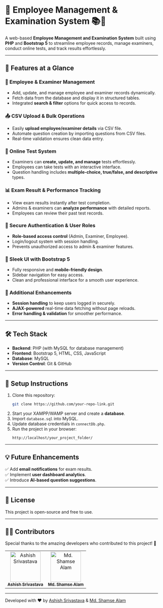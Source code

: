 # 📌 Employee Management & Examination System 📚💼  

A web-based **Employee Management and Examination System** built using **PHP** and **Bootstrap 5** to streamline employee records, manage examiners, conduct online tests, and track results effortlessly.  

---

## 🌟 Features at a Glance  

### 👥 Employee & Examiner Management  
- Add, update, and manage employee and examiner records dynamically.  
- Fetch data from the database and display it in structured tables.  
- Integrated **search & filter** options for quick access to records.  

### 📤 CSV Upload & Bulk Operations  
- Easily **upload employee/examiner details** via CSV file.  
- Automate question creation by importing questions from CSV files.  
- Real-time validation ensures clean data entry.  

### 📝 Online Test System  
- Examiners can **create, update, and manage** tests effortlessly.  
- Employees can take tests with an interactive interface.  
- Question handling includes **multiple-choice, true/false, and descriptive** types.  

### 📊 Exam Result & Performance Tracking  
- View exam results instantly after test completion.  
- Admins & examiners can **analyze performance** with detailed reports.  
- Employees can review their past test records.  

### 🔐 Secure Authentication & User Roles  
- **Role-based access control** (Admin, Examiner, Employee).  
- Login/logout system with session handling.  
- Prevents unauthorized access to admin & examiner features.  

### 🎨 Sleek UI with Bootstrap 5  
- Fully responsive and **mobile-friendly design**.  
- Sidebar navigation for easy access.  
- Clean and professional interface for a smooth user experience.  

### 🚀 Additional Enhancements  
- **Session handling** to keep users logged in securely.  
- **AJAX-powered** real-time data fetching without page reloads.  
- **Error handling & validation** for smoother performance.  

---

## 🛠 Tech Stack  
- **Backend**: PHP (with MySQL for database management)  
- **Frontend**: Bootstrap 5, HTML, CSS, JavaScript  
- **Database**: MySQL  
- **Version Control**: Git & GitHub  

---

## 📌 Setup Instructions  
1. Clone this repository:  
   ```sh
   git clone https://github.com/your-repo-link.git
   ```  
2. Start your XAMPP/WAMP server and create a **database**.  
3. Import `database.sql` into MySQL.  
4. Update database credentials in `connectDb.php`.  
5. Run the project in your browser:  
   ```
   http://localhost/your_project_folder/
   ```  

---

## 💡 Future Enhancements  
✅ Add **email notifications** for exam results.  
✅ Implement **user dashboard analytics**.  
✅ Introduce **AI-based question suggestions**.  

---

## 📜 License

This project is open-source and free to use.

---

## 👨‍💻 Contributors
Special thanks to the amazing developers who contributed to this project! 🚀

<table> <tr> <td align="center"> <a href="https://github.com/mdshamse1"> <img src="https://avatars.githubusercontent.com/u/117460594?v=4" width="100px;" alt="Ashish Srivastava"/> <br /> <sub><b>Ashish Srivastava</b></sub> </a> </td> <td align="center"> <a href="https://github.com/your-github-profile"> <img src="https://github.com/your-github-profile.png" width="100px;" alt="Md. Shamse Alam"/> <br /> <sub><b>Md. Shamse Alam</b></sub> </a> </td> </tr> </table>

---

Developed with ❤️ by [Ashish Srivastava](https://www.linkedin.com/in/text-ashish/) & [Md. Shamse Alam](https://www.linkedin.com/in/mdshamse/)  